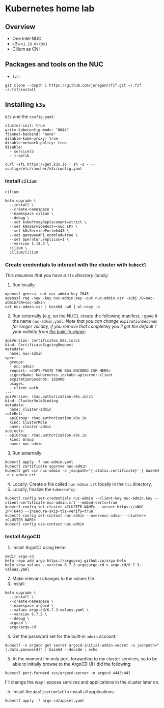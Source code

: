 # Kubernetes home lab

## Overview

* One Intel NUC
* k3s `v1.28.8+k3s1`
* Cilium as CNI

## Packages and tools on the NUC

* `fzf`:
```
git clone --depth 1 https://github.com/junegunn/fzf.git ~/.fzf
~/.fzf/install
```

## Installing `k3s`

`k3s` and the `config.yaml`:
```
cluster-init: true
write-kubeconfig-mode: "0644"
flannel-backend: "none"
disable-kube-proxy: true
disable-network-policy: true
disable:
  - servicelb
  - traefik
```
```
curl -sfL https://get.k3s.io | sh -s - --config=/etc/rancher/k3s/config.yaml
```

### Install `cilium`

`cilium`:
```
helm upgrade \
  --install \
  --create-namespace \
  --namespace cilium \
  --debug \
  --set kubeProxyReplacement=strict \
  --set k8sServiceHost=<nuc IP> \
  --set k8sServicePort=6443 \
  --set gatewayAPI.enabled=true \
  --set operator.replicas=1 \
  --version 1.15.3 \
  cilium \
  cilium/cilium
```

### Create credentials to interact with the cluster with `kubectl`
_This assumes that you have a `tls` directory locally._
1. Run locally:
```
openssl genrsa -out nuc-admin.key 2048
openssl req -new -key nuc-admin.key -out nuc-admin.csr -subj /O=nuc-admin/CN=nuc-admin
cat nuc-admin.csr | base64 -w0 | wl-copy -p
```
2. Run externally (e.g. on the NUC), create the following manifest, i gave it the name `nuc-admin.yaml`. _Note that you can change `expirationSeconds` for longer validity, if you remove that completely you'll get the default 1 year validity from [the built-in signer](https://kubernetes.io/docs/reference/access-authn-authz/certificate-signing-requests/#kubernetes-signers)_:
```
apiVersion: certificates.k8s.io/v1
kind: CertificateSigningRequest
metadata:
  name: nuc-admin
spec:
  groups:
  - nuc-admin
  request: <COPY-PASTE THE B64 ENCODED CSR HERE>
  signerName: kubernetes.io/kube-apiserver-client
  expirationSeconds: 108000
  usages:
  - client auth
---
apiVersion: rbac.authorization.k8s.io/v1
kind: ClusterRoleBinding
metadata:
  name: cluster-admin
roleRef:
  apiGroup: rbac.authorization.k8s.io
  kind: ClusterRole
  name: cluster-admin
subjects:
- apiGroup: rbac.authorization.k8s.io
  kind: Group
  name: nuc-admin
```
3. Run externally:
```
kubectl apply -f nuc-admin.yaml
kubectl certificate approve nuc-admin
kubectl get csr nuc-admin -o jsonpath='{.status.certificate}' | base64 -d > admin.crt
```
4. Locally: Create a file called `nuc-admin.crt` locally in the `tls` directory.
5. Locally, finalize the `kubeconfig`:
```
kubectl config set-credentials nuc-admin --client-key nuc-admin.key --client-certificate nuc-admin.crt --embed-certs=true
kubectl config set-cluster <CLUSTER NAME> --server https://<NUC IP>:6443 --insecure-skip-tls-verify=true
kubectl config set-context nuc-admin --user=nuc-admin --cluster=<CLUSTER NAME>
kubectl config use-context nuc-admin
```

### Install ArgoCD

1. Install ArgoCD using Helm:
```
mkdir argo-cd
helm repo add argo https://argoproj.github.io/argo-helm
helm show values --version 6.7.3 argo/argo-cd > argo-cd/6.7.3-values.yaml
```
2. Make relevant changes to the values file.
3. Install:
```
helm upgrade \
  --install \
  --create-namespace \
  --namespace argocd \
  --values argo-cd/6.7.3-values.yaml \
  --version 6.7.3 \
  --debug \
  argocd \
  argo/argo-cd
```
4. Get the password set for the built-in `admin` account:
```
kubectl -n argocd get secret argocd-initial-admin-secret -o jsonpath="{.data.password}" | base64 --decode ; echo
```
5. At the moment i'm only port-forwarding to my cluster services, so to be able to initially browse to the ArgoCD UI i did the following:
```
kubectl port-forward svc/argocd-server -n argocd 4443:443
```
I'll change the way i expose services and applications in the cluster later on.

5. Install the `ApplicationSet` to install all applications:
```
kubectl apply -f argo-cd/appset.yaml
```
